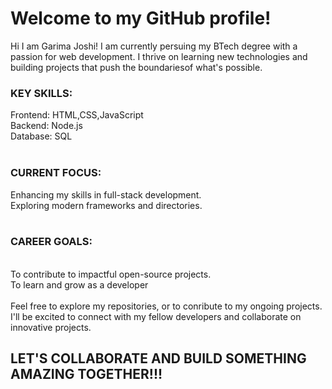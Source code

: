 
<h1>Welcome to my GitHub profile!</h1>

Hi I am Garima Joshi! I am currently persuing my BTech degree with a passion for web development. I thrive on learning new technologies and building projects that push the boundariesof what's possible.

<h3>KEY SKILLS:</h3>

 Frontend: HTML,CSS,JavaScript
 <br>
 Backend: Node.js
 <br>
 Database: SQL
 <br>
 <br>
<h3>CURRENT FOCUS:</h3>
 
 Enhancing my skills in full-stack development.
 <br>
 Exploring modern frameworks and directories.
 <br>
 <br>
<h3>CAREER GOALS:</h3>
<br>
 To contribute to impactful open-source projects.
<br>
 To learn and grow as a developer
<br>
<br>
Feel free to explore my repositories, or to conribute to my ongoing projects. I'll be excited to connect with my fellow developers and collaborate  on innovative projects.
<br>
<h2>LET'S COLLABORATE AND BUILD SOMETHING AMAZING TOGETHER!!!</h2>



<!---
Garimajoshi33/Garimajoshi33 is a ✨ special ✨ repository because its `README.md` (this file) appears on your GitHub profile.
You can click the Preview link to take a look at your changes.
--->
